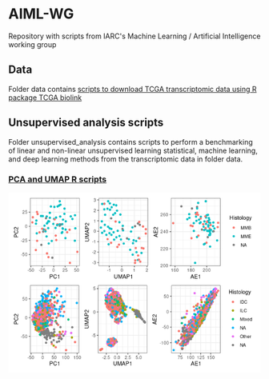 # AIML-WG
Repository with scripts from IARC's Machine Learning / Artificial Intelligence working group

## Data
Folder data contains [scripts to download TCGA transcriptomic data using R package TCGA biolink](data/Download_TCGAbiolinks.md)

## Unsupervised analysis scripts
Folder unsupervised_analysis contains scripts to perform a benchmarking of linear and non-linear unsupervised learning statistical, machine learning, and deep learning methods from the transcriptomic data in folder data. 

### [PCA and UMAP R scripts](unsupervised_analysis/PCA_UMAP.md)

![](unsupervised_analysis/PCA_UMAP_files/figure-html/allplots-1.png)
